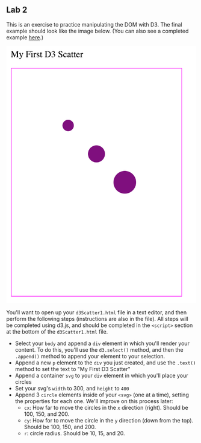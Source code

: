 ## Lab 2
This is an exercise to practice manipulating the DOM with D3. The final example should look like the image below. (You can also see a completed example [here](https://codepen.io/molliemarie/pen/RqmyaW).)

![simple html circles](imgs/scatterD3.png)

You'll want to open up your `d3Scatter1.html` file in a text editor, and then perform the following steps (instructions are also in the file). All steps will be completed using d3.js, and should be completed in the `<script>` section at the bottom of the `d3Scatter1.html` file.

- Select your `body` and append a `div` element in which you'll render your content. To do this, you'll use the `d3.select()` method, and then the `.append()` method to append your element to your selection.
- Append a new `p` element to the `div` you just created, and use the `.text()` method to set the text to "My First D3 Scatter"
- Append a container `svg` to your `div` element in which you'll place your circles 
- Set your svg's `width` to 300, and `height` to `400` 
- Append 3 `circle` elements inside of your `<svg>` (one at a time), setting the properties for each one. We'll improve on this process later: 
    - `cx`: How far to move the circles in the `x` direction (right). Should be 100, 150, and 200. 
    - `cy`: How for to move the circle in the `y` direction (down from the top). Should be 100, 150, and 200. 
    - `r`: circle radius. Should be 10, 15, and 20.
